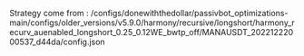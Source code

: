Strategy come from : /configs/donewiththedollar/passivbot_optimizations-main/configs/older_versions/v5.9.0/harmony/recursive/longshort/harmony_recurv_auenabled_longshort_0.25_0.12WE_bwtp_off/MANAUSDT_20221222000537_d44da/config.json